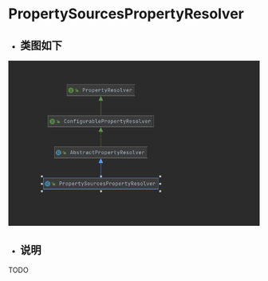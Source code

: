 # PropertySourcesPropertyResolver
- ## 类图如下
![PropertySourcesPropertyResolver](../resource/PropertySourcesPropertyResolver类图.png)

- ## 说明
TODO